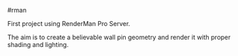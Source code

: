 #rman

First project using RenderMan Pro Server.

The aim is to create a believable wall pin geometry and render it with proper shading and lighting.
